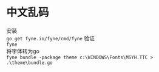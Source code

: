 # 中文乱码
安装  
`go get fyne.io/fyne/cmd/fyne`
验证  
`fyne`  
将字体转为go  
`fyne bundle -package theme c:\WINDOWS\Fonts\MSYH.TTC > .\theme\bundle.go`
